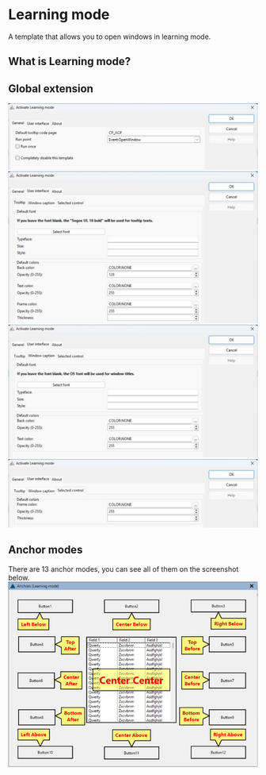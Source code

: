 # Learning mode
A template that allows you to open windows in learning mode.

## What is Learning mode?

## Global extension

![General](https://github.com/mikeduglas/Learning-mode/blob/master/screenshots/tpl-general.jpg?raw=true)  
![UI Tooltip](https://github.com/mikeduglas/Learning-mode/blob/master/screenshots/tpl-ui-tooltip.jpg?raw=true)  
![UI Window caption](https://github.com/mikeduglas/Learning-mode/blob/master/screenshots/tpl-ui-caption.jpg?raw=true)  
![UI Selected control](https://github.com/mikeduglas/Learning-mode/blob/master/screenshots/tpl-ui-control.jpg?raw=true)  

## Anchor modes
There are 13 anchor modes, you can see all of them on the screenshot below.
![Anchor modes](https://github.com/mikeduglas/Learning-mode/blob/master/screenshots/anchors.jpg?raw=true)  
